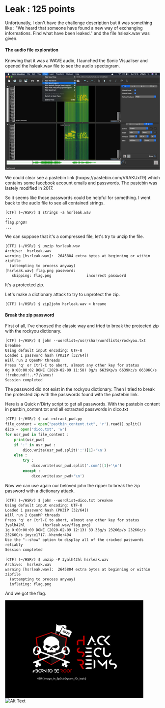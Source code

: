 # Leak : 125 points

Unfortunatly, I don't have the challenge description but it was something like : 
"We heard that someone have found a new way of exchanging informations. Find what have been leaked."
and the file hsleak.wav was given.

#### The audio file exploration

Knowing that it was a WAVE audio, I launched the Sonic Visualiser and opened the hsleak.wav file to see the audio spectogram.

![Image](./Images/hsrleak_spectogram.png)

We could clear see a pastebin link (hxxps://pastebin.com/VRAKUxT9) which contains some facebook account emails and passwords.
The pastebin was lastely modified in 2017.<br/> 

So it seems like those passwords could be helpful for something. I went back to the audio file to see all contained strings.

```shell
[CTF] (~/HSR/) $ strings -a hsrleak.wav
...
flag.pngUT
...
```
We can suppose that it's a compressed file, let's try to unzip the file.

```shell
[CTF] (~/HSR/) $ unzip hsrleak.wav 
Archive:  hsrleak.wav
warning [hsrleak.wav]:  2645804 extra bytes at beginning or within zipfile
  (attempting to process anyway)
[hsrleak.wav] flag.png password: 
   skipping: flag.png                incorrect password
```

It's a protected zip.

Let's make a dictionary attack to try to unprotect the zip.


```shell
[CTF] (~/HSR/) $ zip2john hsrleak.wav > breame
```

#### Break the zip password

First of all, I've choosed the classic way and tried to break the protected zip with the rockyou dictionary.

```shell
[CTF] (~/HSR/) $ john --wordlist=/usr/shar/wordlists/rockyou.txt breakme
Using default input encoding: UTF-8
Loaded 1 password hash (PKZIP [32/64])
Will run 2 OpenMP threads
Press 'q' or Ctrl-C to abort, almost any other key for status
0g 0:00:00:02 DONE (2020-02-09 11:58) 0g/s 6639Kp/s 6639Kc/s 6639KC/s !!rebound!!..*7¡Vamos!
Session completed
```

The password did not exist in the rockyou dictionary. Then I tried to break the protected zip with the passwords found with the pastebin link. <br/>

Here is a Quick n'Dirty script to get all passwords. With the pastebin content in pastbin_content.txt and all extracted passwords in dico.txt

```python
[CTF] (~/HSR/) $ cat extract_pwd.py 
file_content = open("pastbin_content.txt", 'r').read().split()
dico = open("dico.txt", 'w')
for usr_pwd in file_content :
    print(usr_pwd)
    if ':' in usr_pwd :
        dico.write(usr_pwd.split(':')[1]+'\n')
    else :
        try :
            dico.write(usr_pwd.split('.com')[1]+'\n')
        except :
            dico.write(usr_pwd+'\n')
```

Now we can use again our beloved john the ripper to break the zip password with a dictionary attack.

```shell
[CTF] (~/HSR/) $ john --wordlist=dico.txt breakme
Using default input encoding: UTF-8
Loaded 1 password hash (PKZIP [32/64])
Will run 2 OpenMP threads
Press 'q' or Ctrl-C to abort, almost any other key for status
3yalh42hl        (hsrleak.wav/flag.png)
1g 0:00:00:00 DONE (2020-02-09 12:13) 33.33g/s 23266p/s 23266c/s 23266C/s joyce1717..khender494
Use the "--show" option to display all of the cracked passwords reliably
Session completed

[CTF] (~/HSR/) $ unzip -P 3yalh42hl hsrleak.wav 
Archive:  hsrleak.wav
warning [hsrleak.wav]:  2645804 extra bytes at beginning or within zipfile
  (attempting to process anyway)
  inflating: flag.png 
```

And we got the flag.

<img src="./Images/flag.png" align="left" width="450" >

<br>
<br>

![Alt Text](https://regmedia.co.uk/2014/09/11/fgvfvfbvfgvgv.gif?x=648&y=348&crop=1)
